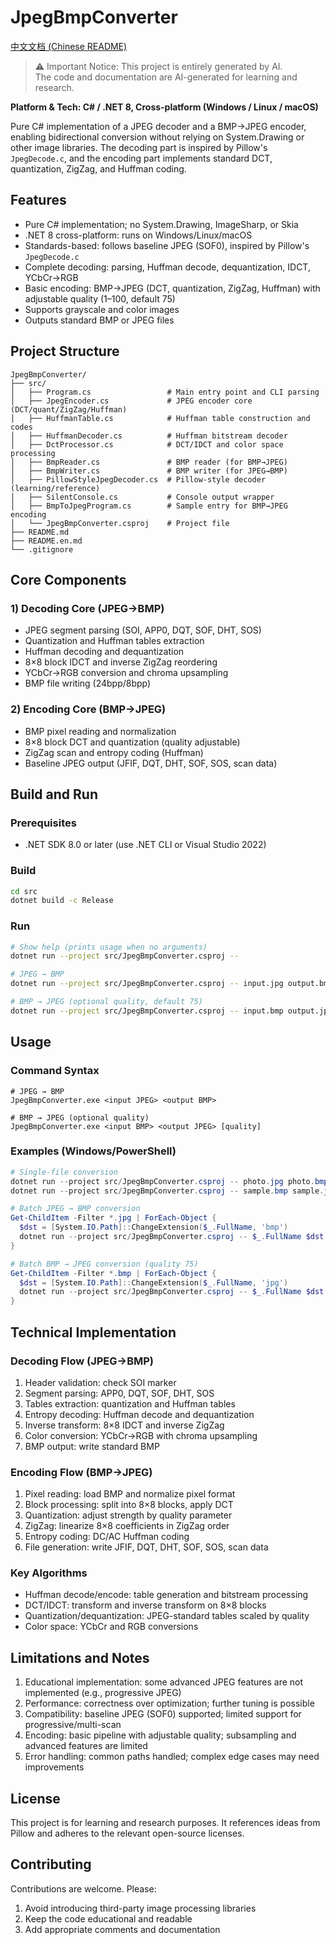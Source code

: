 # JpegBmpConverter

[中文文档 (Chinese README)](README.md)

> ⚠️ Important Notice: This project is entirely generated by AI.  
> The code and documentation are AI-generated for learning and research.

**Platform & Tech: C# / .NET 8, Cross-platform (Windows / Linux / macOS)**

Pure C# implementation of a JPEG decoder and a BMP→JPEG encoder, enabling bidirectional conversion without relying on System.Drawing or other image libraries. The decoding part is inspired by Pillow's `JpegDecode.c`, and the encoding part implements standard DCT, quantization, ZigZag, and Huffman coding.

## Features

- Pure C# implementation; no System.Drawing, ImageSharp, or Skia
- .NET 8 cross-platform: runs on Windows/Linux/macOS
- Standards-based: follows baseline JPEG (SOF0), inspired by Pillow's `JpegDecode.c`
- Complete decoding: parsing, Huffman decode, dequantization, IDCT, YCbCr→RGB
- Basic encoding: BMP→JPEG (DCT, quantization, ZigZag, Huffman) with adjustable quality (1–100, default 75)
- Supports grayscale and color images
- Outputs standard BMP or JPEG files

## Project Structure

```
JpegBmpConverter/
├── src/
│   ├── Program.cs                 # Main entry point and CLI parsing
│   ├── JpegEncoder.cs             # JPEG encoder core (DCT/quant/ZigZag/Huffman)
│   ├── HuffmanTable.cs            # Huffman table construction and codes
│   ├── HuffmanDecoder.cs          # Huffman bitstream decoder
│   ├── DctProcessor.cs            # DCT/IDCT and color space processing
│   ├── BmpReader.cs               # BMP reader (for BMP→JPEG)
│   ├── BmpWriter.cs               # BMP writer (for JPEG→BMP)
│   ├── PillowStyleJpegDecoder.cs  # Pillow-style decoder (learning/reference)
│   ├── SilentConsole.cs           # Console output wrapper
│   ├── BmpToJpegProgram.cs        # Sample entry for BMP→JPEG encoding
│   └── JpegBmpConverter.csproj    # Project file
├── README.md
├── README.en.md
└── .gitignore
```

## Core Components

### 1) Decoding Core (JPEG→BMP)
- JPEG segment parsing (SOI, APP0, DQT, SOF, DHT, SOS)
- Quantization and Huffman tables extraction
- Huffman decoding and dequantization
- 8×8 block IDCT and inverse ZigZag reordering
- YCbCr→RGB conversion and chroma upsampling
- BMP file writing (24bpp/8bpp)

### 2) Encoding Core (BMP→JPEG)
- BMP pixel reading and normalization
- 8×8 block DCT and quantization (quality adjustable)
- ZigZag scan and entropy coding (Huffman)
- Baseline JPEG output (JFIF, DQT, DHT, SOF, SOS, scan data)

## Build and Run

### Prerequisites
- .NET SDK 8.0 or later (use .NET CLI or Visual Studio 2022)

### Build
```bash
cd src
dotnet build -c Release
```

### Run
```bash
# Show help (prints usage when no arguments)
dotnet run --project src/JpegBmpConverter.csproj --

# JPEG → BMP
dotnet run --project src/JpegBmpConverter.csproj -- input.jpg output.bmp

# BMP → JPEG (optional quality, default 75)
dotnet run --project src/JpegBmpConverter.csproj -- input.bmp output.jpg 75
```

## Usage

### Command Syntax
```
# JPEG → BMP
JpegBmpConverter.exe <input JPEG> <output BMP>

# BMP → JPEG (optional quality)
JpegBmpConverter.exe <input BMP> <output JPEG> [quality]
```

### Examples (Windows/PowerShell)
```powershell
# Single-file conversion
dotnet run --project src/JpegBmpConverter.csproj -- photo.jpg photo.bmp
dotnet run --project src/JpegBmpConverter.csproj -- sample.bmp sample.jpg 80

# Batch JPEG → BMP conversion
Get-ChildItem -Filter *.jpg | ForEach-Object {
  $dst = [System.IO.Path]::ChangeExtension($_.FullName, 'bmp')
  dotnet run --project src/JpegBmpConverter.csproj -- $_.FullName $dst
}

# Batch BMP → JPEG conversion (quality 75)
Get-ChildItem -Filter *.bmp | ForEach-Object {
  $dst = [System.IO.Path]::ChangeExtension($_.FullName, 'jpg')
  dotnet run --project src/JpegBmpConverter.csproj -- $_.FullName $dst 75
}
```

## Technical Implementation

### Decoding Flow (JPEG→BMP)
1. Header validation: check SOI marker
2. Segment parsing: APP0, DQT, SOF, DHT, SOS
3. Tables extraction: quantization and Huffman tables
4. Entropy decoding: Huffman decode and dequantization
5. Inverse transform: 8×8 IDCT and inverse ZigZag
6. Color conversion: YCbCr→RGB with chroma upsampling
7. BMP output: write standard BMP

### Encoding Flow (BMP→JPEG)
1. Pixel reading: load BMP and normalize pixel format
2. Block processing: split into 8×8 blocks, apply DCT
3. Quantization: adjust strength by quality parameter
4. ZigZag: linearize 8×8 coefficients in ZigZag order
5. Entropy coding: DC/AC Huffman coding
6. File generation: write JFIF, DQT, DHT, SOF, SOS, scan data

### Key Algorithms
- Huffman decode/encode: table generation and bitstream processing
- DCT/IDCT: transform and inverse transform on 8×8 blocks
- Quantization/dequantization: JPEG-standard tables scaled by quality
- Color space: YCbCr and RGB conversions

## Limitations and Notes

1. Educational implementation: some advanced JPEG features are not implemented (e.g., progressive JPEG)
2. Performance: correctness over optimization; further tuning is possible
3. Compatibility: baseline JPEG (SOF0) supported; limited support for progressive/multi-scan
4. Encoding: basic pipeline with adjustable quality; subsampling and advanced features are limited
5. Error handling: common paths handled; complex edge cases may need improvements

## License

This project is for learning and research purposes. It references ideas from Pillow and adheres to the relevant open-source licenses.

## Contributing

Contributions are welcome. Please:
1. Avoid introducing third-party image processing libraries
2. Keep the code educational and readable
3. Add appropriate comments and documentation